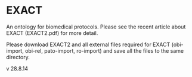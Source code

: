 EXACT
=====

An ontology for biomedical protocols. Please see the recent article about EXACT (EXACT2.pdf) for more detail.

Please download EXACT2 and all external files required for EXACT (obi-import, obi-rel, pato-import, ro-import) and save all the files to the same directory.

v
28.8.14
